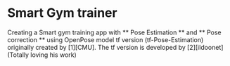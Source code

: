 # Smart Gym trainer

Creating a Smart gym training app with ** Pose Estimation ** and ** Pose correction ** using OpenPose model tf version (tf-Pose-Estimation) 
originally created by [1][CMU]. The tf version is developed by [2][ildoonet] (Totally loving his work)





[1]: https://github.com/CMU-Perceptual-Computing-Lab/openpose "CMU"
[2]: https://github.com/ildoonet/tf-pose-estimation "ildoonet"
